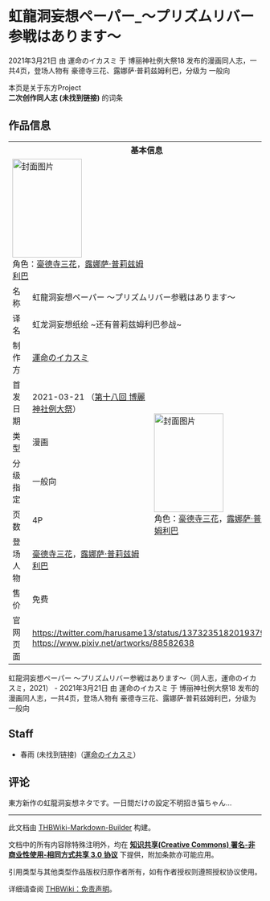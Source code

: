 # 虹龍洞妄想ペーパー_～プリズムリバー参戦はあります～

<!-- source html: G:\repos\THBWiki-Markdown-Builder\THBWikiMarkdown\Temp\main\9\92\ns0%3A%E8%99%B9%E9%BE%8D%E6%B4%9E%E5%A6%84%E6%83%B3%E3%83%9A%E3%83%BC%E3%83%91%E3%83%BC_%EF%BD%9E%E3%83%97%E3%83%AA%E3%82%BA%E3%83%A0%E3%83%AA%E3%83%90%E3%83%BC%E5%8F%82%E6%88%A6%E3%81%AF%E3%81%82%E3%82%8A%E3%81%BE%E3%81%99%EF%BD%9E.html -->

2021年3月21日 由 運命のイカスミ 于 博丽神社例大祭18 发布的漫画同人志，一共4页，登场人物有 豪德寺三花、露娜萨·普莉兹姆利巴，分级为 一般向

本页是关于东方Project  
 **二次创作同人志 (未找到链接)** 的词条

## 作品信息

<table><tbody><tr><th colspan="3">基本信息</th></tr><tr><td class="cover-artwork-mobile" colspan="2"><a href="/%E6%96%87%E4%BB%B6:%E8%99%B9%E9%BE%8D%E6%B4%9E%E5%A6%84%E6%83%B3%E3%83%9A%E3%83%BC%E3%83%91%E3%83%BC_%EF%BD%9E%E3%83%97%E3%83%AA%E3%82%BA%E3%83%A0%E3%83%AA%E3%83%90%E3%83%BC%E5%8F%82%E6%88%A6%E3%81%AF%E3%81%82%E3%82%8A%E3%81%BE%E3%81%99%EF%BD%9E%E5%B0%81%E9%9D%A2.jpg" class="image" title="封面图片"><img alt="封面图片" src="https://upload.thwiki.cc/thumb/1/18/%E8%99%B9%E9%BE%8D%E6%B4%9E%E5%A6%84%E6%83%B3%E3%83%9A%E3%83%BC%E3%83%91%E3%83%BC_%EF%BD%9E%E3%83%97%E3%83%AA%E3%82%BA%E3%83%A0%E3%83%AA%E3%83%90%E3%83%BC%E5%8F%82%E6%88%A6%E3%81%AF%E3%81%82%E3%82%8A%E3%81%BE%E3%81%99%EF%BD%9E%E5%B0%81%E9%9D%A2.jpg/138px-%E8%99%B9%E9%BE%8D%E6%B4%9E%E5%A6%84%E6%83%B3%E3%83%9A%E3%83%BC%E3%83%91%E3%83%BC_%EF%BD%9E%E3%83%97%E3%83%AA%E3%82%BA%E3%83%A0%E3%83%AA%E3%83%90%E3%83%BC%E5%8F%82%E6%88%A6%E3%81%AF%E3%81%82%E3%82%8A%E3%81%BE%E3%81%99%EF%BD%9E%E5%B0%81%E9%9D%A2.jpg" decoding="async" loading="lazy" width="138" height="196" srcset="https://upload.thwiki.cc/thumb/1/18/%E8%99%B9%E9%BE%8D%E6%B4%9E%E5%A6%84%E6%83%B3%E3%83%9A%E3%83%BC%E3%83%91%E3%83%BC_%EF%BD%9E%E3%83%97%E3%83%AA%E3%82%BA%E3%83%A0%E3%83%AA%E3%83%90%E3%83%BC%E5%8F%82%E6%88%A6%E3%81%AF%E3%81%82%E3%82%8A%E3%81%BE%E3%81%99%EF%BD%9E%E5%B0%81%E9%9D%A2.jpg/207px-%E8%99%B9%E9%BE%8D%E6%B4%9E%E5%A6%84%E6%83%B3%E3%83%9A%E3%83%BC%E3%83%91%E3%83%BC_%EF%BD%9E%E3%83%97%E3%83%AA%E3%82%BA%E3%83%A0%E3%83%AA%E3%83%90%E3%83%BC%E5%8F%82%E6%88%A6%E3%81%AF%E3%81%82%E3%82%8A%E3%81%BE%E3%81%99%EF%BD%9E%E5%B0%81%E9%9D%A2.jpg 1.5x, https://upload.thwiki.cc/thumb/1/18/%E8%99%B9%E9%BE%8D%E6%B4%9E%E5%A6%84%E6%83%B3%E3%83%9A%E3%83%BC%E3%83%91%E3%83%BC_%EF%BD%9E%E3%83%97%E3%83%AA%E3%82%BA%E3%83%A0%E3%83%AA%E3%83%90%E3%83%BC%E5%8F%82%E6%88%A6%E3%81%AF%E3%81%82%E3%82%8A%E3%81%BE%E3%81%99%EF%BD%9E%E5%B0%81%E9%9D%A2.jpg/276px-%E8%99%B9%E9%BE%8D%E6%B4%9E%E5%A6%84%E6%83%B3%E3%83%9A%E3%83%BC%E3%83%91%E3%83%BC_%EF%BD%9E%E3%83%97%E3%83%AA%E3%82%BA%E3%83%A0%E3%83%AA%E3%83%90%E3%83%BC%E5%8F%82%E6%88%A6%E3%81%AF%E3%81%82%E3%82%8A%E3%81%BE%E3%81%99%EF%BD%9E%E5%B0%81%E9%9D%A2.jpg 2x" data-file-width="699" data-file-height="992"></a><div class="cover-char">角色：<a href="./豪德寺三花.md" title="豪德寺三花">豪德寺三花</a>，<a href="./露娜萨·普莉兹姆利巴.md" title="露娜萨·普莉兹姆利巴">露娜萨·普莉兹姆利巴</a></div></td>
</tr><tr><td class="label">名称</td><td colspan="2"> 虹龍洞妄想ペーパー ～プリズムリバー参戦はあります～ </td></tr><tr><td class="label">译名</td><td colspan="2"> 虹龙洞妄想纸绘 ~还有普莉兹姆利巴参战~ </td></tr><tr><td class="label">制作方</td><td><a href="./運命のイカスミ.md" title="運命のイカスミ">運命のイカスミ</a></td><td class="cover-artwork" rowspan="7" style="min-width:196px;"><a href="/%E6%96%87%E4%BB%B6:%E8%99%B9%E9%BE%8D%E6%B4%9E%E5%A6%84%E6%83%B3%E3%83%9A%E3%83%BC%E3%83%91%E3%83%BC_%EF%BD%9E%E3%83%97%E3%83%AA%E3%82%BA%E3%83%A0%E3%83%AA%E3%83%90%E3%83%BC%E5%8F%82%E6%88%A6%E3%81%AF%E3%81%82%E3%82%8A%E3%81%BE%E3%81%99%EF%BD%9E%E5%B0%81%E9%9D%A2.jpg" class="image" title="封面图片"><img alt="封面图片" src="https://upload.thwiki.cc/thumb/1/18/%E8%99%B9%E9%BE%8D%E6%B4%9E%E5%A6%84%E6%83%B3%E3%83%9A%E3%83%BC%E3%83%91%E3%83%BC_%EF%BD%9E%E3%83%97%E3%83%AA%E3%82%BA%E3%83%A0%E3%83%AA%E3%83%90%E3%83%BC%E5%8F%82%E6%88%A6%E3%81%AF%E3%81%82%E3%82%8A%E3%81%BE%E3%81%99%EF%BD%9E%E5%B0%81%E9%9D%A2.jpg/138px-%E8%99%B9%E9%BE%8D%E6%B4%9E%E5%A6%84%E6%83%B3%E3%83%9A%E3%83%BC%E3%83%91%E3%83%BC_%EF%BD%9E%E3%83%97%E3%83%AA%E3%82%BA%E3%83%A0%E3%83%AA%E3%83%90%E3%83%BC%E5%8F%82%E6%88%A6%E3%81%AF%E3%81%82%E3%82%8A%E3%81%BE%E3%81%99%EF%BD%9E%E5%B0%81%E9%9D%A2.jpg" decoding="async" loading="lazy" width="138" height="196" srcset="https://upload.thwiki.cc/thumb/1/18/%E8%99%B9%E9%BE%8D%E6%B4%9E%E5%A6%84%E6%83%B3%E3%83%9A%E3%83%BC%E3%83%91%E3%83%BC_%EF%BD%9E%E3%83%97%E3%83%AA%E3%82%BA%E3%83%A0%E3%83%AA%E3%83%90%E3%83%BC%E5%8F%82%E6%88%A6%E3%81%AF%E3%81%82%E3%82%8A%E3%81%BE%E3%81%99%EF%BD%9E%E5%B0%81%E9%9D%A2.jpg/207px-%E8%99%B9%E9%BE%8D%E6%B4%9E%E5%A6%84%E6%83%B3%E3%83%9A%E3%83%BC%E3%83%91%E3%83%BC_%EF%BD%9E%E3%83%97%E3%83%AA%E3%82%BA%E3%83%A0%E3%83%AA%E3%83%90%E3%83%BC%E5%8F%82%E6%88%A6%E3%81%AF%E3%81%82%E3%82%8A%E3%81%BE%E3%81%99%EF%BD%9E%E5%B0%81%E9%9D%A2.jpg 1.5x, https://upload.thwiki.cc/thumb/1/18/%E8%99%B9%E9%BE%8D%E6%B4%9E%E5%A6%84%E6%83%B3%E3%83%9A%E3%83%BC%E3%83%91%E3%83%BC_%EF%BD%9E%E3%83%97%E3%83%AA%E3%82%BA%E3%83%A0%E3%83%AA%E3%83%90%E3%83%BC%E5%8F%82%E6%88%A6%E3%81%AF%E3%81%82%E3%82%8A%E3%81%BE%E3%81%99%EF%BD%9E%E5%B0%81%E9%9D%A2.jpg/276px-%E8%99%B9%E9%BE%8D%E6%B4%9E%E5%A6%84%E6%83%B3%E3%83%9A%E3%83%BC%E3%83%91%E3%83%BC_%EF%BD%9E%E3%83%97%E3%83%AA%E3%82%BA%E3%83%A0%E3%83%AA%E3%83%90%E3%83%BC%E5%8F%82%E6%88%A6%E3%81%AF%E3%81%82%E3%82%8A%E3%81%BE%E3%81%99%EF%BD%9E%E5%B0%81%E9%9D%A2.jpg 2x" data-file-width="699" data-file-height="992"></a><div class="cover-char">角色：<a href="./豪德寺三花.md" title="豪德寺三花">豪德寺三花</a>，<a href="./露娜萨·普莉兹姆利巴.md" title="露娜萨·普莉兹姆利巴">露娜萨·普莉兹姆利巴</a></div></td>
</tr><tr><td class="label">首发日期</td><td>2021-03-21&#160;（<a href="/展会作品列表?e=%E5%8D%9A%E4%B8%BD%E7%A5%9E%E7%A4%BE%E4%BE%8B%E5%A4%A7%E7%A5%AD%2318">第十八回 博麗神社例大祭</a>）</td></tr><tr><td class="label">类型</td><td>漫画</td></tr><tr><td class="label">分级指定</td><td>一般向</td></tr><tr><td class="label">页数</td><td>4P</td></tr><tr><td class="label">登场人物</td><td><a href="./豪德寺三花.md" title="豪德寺三花">豪德寺三花</a>，<a href="./露娜萨·普莉兹姆利巴.md" title="露娜萨·普莉兹姆利巴">露娜萨·普莉兹姆利巴</a></td></tr><tr><td class="label">售价</td><td>免费</td></tr>
<tr><td class="label">官网页面</td><td colspan="2"><a rel="nofollow" class="external free" href="https://twitter.com/harusame13/status/1373235182019379203">https://twitter.com/harusame13/status/1373235182019379203</a><br><a rel="nofollow" class="external free" href="https://www.pixiv.net/artworks/88582638">https://www.pixiv.net/artworks/88582638</a></td></tr></tbody></table>

虹龍洞妄想ペーパー ～プリズムリバー参戦はあります～（同人志，運命のイカスミ，2021） - 2021年3月21日 由 運命のイカスミ 于 博丽神社例大祭18 发布的漫画同人志，一共4页，登场人物有 豪德寺三花、露娜萨·普莉兹姆利巴，分级为 一般向

## Staff
- 春雨 (未找到链接)（[運命のイカスミ](./運命のイカスミ.md)）


## 评论
  
東方新作の虹龍洞妄想ネタです。一日間だけの設定不明招き猫ちゃん…
  
  
  

  





---

此文档由 [THBWiki-Markdown-Builder](https://github.com/Delsin-Yu/THBWiki-Markdown-Builder) 构建。

文档中的所有内容除特殊注明外，均在 [**知识共享(Creative Commons) 署名-非商业性使用-相同方式共享 3.0 协议**](https://creativecommons.org/licenses/by-sa/3.0/deed.zh-hans) 下提供，附加条款亦可能应用。

引用类型与其他类型作品版权归原作者所有，如有作者授权则遵照授权协议使用。

详细请查阅 [THBWiki：免责声明](https://thbwiki.cc/THBWiki:%E5%85%8D%E8%B4%A3%E5%A3%B0%E6%98%8E)。

